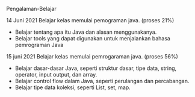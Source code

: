  Pengalaman-Belajar

 14 Juni 2021
 Belajar kelas memulai pemograman java. (proses 21%)
 * Belajar tentang apa itu Java dan alasan menggunakanya.
 * Belajar tools yang dapat digunakan untuk menjalankan bahasa pemrograman Java

15 juni 2021
Belajar kelas memulai pemrogaraman java. (proses 56%)
* Belajar dasar-dasar Java, seperti struktur dasar, tipe data, string, operator, input output, dan array.
* Belajar control flow dalam Java, seperti perulangan dan percabangan.
* Belajar tipe data koleksi, seperti List, set, map.
